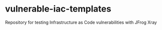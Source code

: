 # vulnerable-iac-templates
Repository for testing Infrastructure as Code vulnerabilities with JFrog Xray
